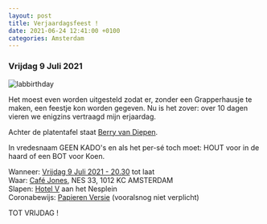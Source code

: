 ```yaml
---
layout: post
title: Verjaardagsfeest !
date: 2021-06-24 12:41:00 +0100
categories: Amsterdam
---
```


### Vrijdag 9 Juli 2021

![labbirthday](https://prisse.nl/assets/labbirthday.png)

Het moest even worden uitgesteld zodat er, zonder een Grapperhausje te maken, een feestje kon worden gegeven. Nu is het zover: over 10 dagen vieren we enigzins vertraagd mijn erjaardag.  
  
Achter de platentafel staat [Berry van Diepen](https://www.parool.nl/kunst-media/deze-platen-neemt-dj-berry-van-diepen-mee-naar-een-onbewoond-eiland~badedece/?referrer=https%3A%2F%2Fwww.prisse.nl%2F).  
  
In vredesnaam GEEN KADO's en als het per-sé toch moet: HOUT voor in de haard of een BOT voor Koen.  

Wanneer: [Vrijdag 9 Juli 2021 - 20.30](https://prisse.nl/verjaarsfeest.ics) tot laat  
Waar: [Café Jones](https://goo.gl/maps/pjEW8jc8s4Z7enGY9), NES 33, 1012 KC AMSTERDAM  
Slapen: [Hotel V](https://nesplein.hotelv.com/) aan het Nesplein  
Coronabewijs: [Papieren Versie](https://coronacheck.nl/nl/print/) (vooralsnog niet verplicht)  
  
TOT VRIJDAG !